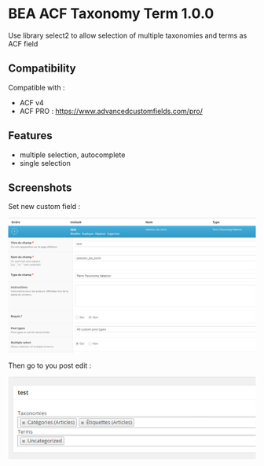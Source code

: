 # BEA ACF Taxonomy Term 1.0.0

Use library select2 to allow selection of multiple taxonomies and terms as ACF field

## Compatibility

Compatible with :
 - ACF v4
 - ACF PRO : https://www.advancedcustomfields.com/pro/

## Features

- multiple selection, autocomplete
- single selection

## Screenshots

Set new custom field :

![Register settings](/assets/img/screen2.png?raw=true)

Then go to you post edit :

![Save fields](/assets/img/screen1.png?raw=true)